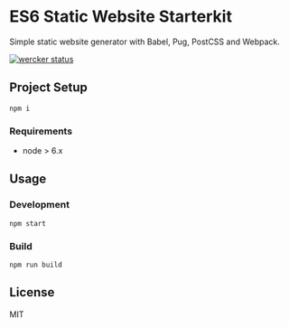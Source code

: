 # ES6 Static Website Starterkit

Simple static website generator with Babel, Pug, PostCSS and Webpack.

[![wercker status](https://app.wercker.com/status/d3866d6e2f54f74746d22f7fb8ca285e/s "wercker status")](https://app.wercker.com/project/bykey/d3866d6e2f54f74746d22f7fb8ca285e)

## Project Setup

`npm i`

### Requirements

- node > 6.x

## Usage

### Development

`npm start`

### Build

`npm run build`

## License

MIT
